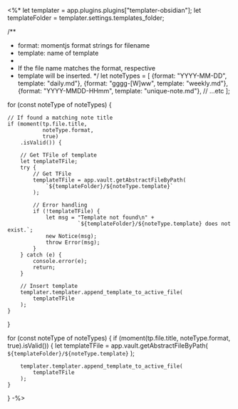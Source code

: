 <%*
let templater      = app.plugins.plugins["templater-obsidian"];
let templateFolder = templater.settings.templates_folder;

/**
 * format:   momentjs format strings for filename
 * template: name of template
 * 
 * If the file name matches the format, respective
 * template will be inserted.
 */
let noteTypes = [
    {format: "YYYY-MM-DD",     template: "daily.md"},
    {format: "gggg-[W]ww",     template: "weekly.md"},
    {format: "YYYY-MMDD-HHmm", template: "unique-note.md"},
    // ...etc
];

for (const noteType of noteTypes) {

    // If found a matching note title
    if (moment(tp.file.title,
               noteType.format,
               true)
        .isValid()) {

        // Get TFile of template
        let templateTFile;
        try {
            // Get TFile
            templateTFile = app.vault.getAbstractFileByPath(
                `${templateFolder}/${noteType.template}`
            );

            // Error handling
            if (!templateTFile) {
                let msg = "Template not found\n" +
                          `${templateFolder}/${noteType.template} does not exist.`;
                new Notice(msg);
                throw Error(msg);
            }
        } catch (e) {
            console.error(e);
            return;
        }

        // Insert template
        templater.templater.append_template_to_active_file(
            templateTFile
        );
    }
}

for (const noteType of noteTypes) {
    if (moment(tp.file.title,
               noteType.format,
               true).isValid()) {
        let templateTFile = app.vault.getAbstractFileByPath(
            `${templateFolder}/${noteType.template}`
        );

        templater.templater.append_template_to_active_file(
            templateTFile
        );
    }
}
-%>